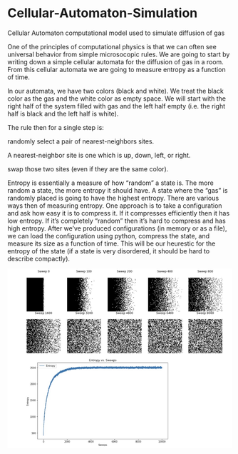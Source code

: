 # Cellular-Automaton-Simulation
Cellular Automaton computational model used to simulate diffusion of gas

One of the principles of computational physics is that we can often see universal behavior from simple microsocopic rules. We are going to start by writing down a simple cellular automata for the diffusion of gas in a room. From this cellular automata we are going to measure entropy as a function of time.

In our automata, we have two colors (black and white). We  treat the black color as the gas and the white color as empty space.
We will start with the right half of the system filled with gas and the left half empty (i.e. the right half is black and the left half is white).

The rule then for a single step is:

randomly select a pair of nearest-neighbors sites.

A nearest-neighbor site is one which is up, down, left, or right.

swap those two sites (even if they are the same color).

Entropy is essentially a measure of how “random” a state is. The more random a state, the more entropy it should have. A state where the “gas” is randomly placed is going to have the highest entropy. There are various ways then of measuring entropy. One approach is to take a configuration and ask how easy it is to compress it. If it compresses efficiently then it has low entropy. If it’s completely “random” then it’s hard to compress and has high entropy. After we’ve produced configurations (in memory or as a file), we can load the configuration using python, compress the state, and measure its size as a function of time. This will be our heurestic for the entropy of the state (if a state is very disordered, it should be hard to describe compactly).



![Screenshot](16EF5165-A931-45BA-B7B3-1FECCAB5A52D_1_105_c.jpeg)

